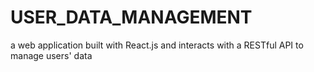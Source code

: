 # USER_DATA_MANAGEMENT
a web application built with React.js and interacts with a RESTful API to manage users' data 
